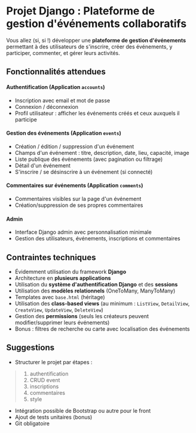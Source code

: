 # Projet Django : Plateforme de gestion d'événements collaboratifs

Vous allez (si, si !) développer une **plateforme de gestion d'événements** permettant à des utilisateurs de s'inscrire, créer des événements, y participer, commenter, et gérer leurs activités.


## Fonctionnalités attendues

#### Authentification (Application `accounts`)
- Inscription avec email et mot de passe
- Connexion / déconnexion
- Profil utilisateur : afficher les événements créés et ceux auxquels il participe

#### Gestion des événements (Application `events`)
- Création / édition / suppression d'un événement
- Champs d'un événement : titre, description, date, lieu, capacité, image
- Liste publique des événements (avec pagination ou filtrage)
- Détail d'un événement
- S'inscrire / se désinscrire à un événement (si connecté)

#### Commentaires sur événements (Application `comments`)
- Commentaires visibles sur la page d'un événement
- Création/suppression de ses propres commentaires

#### Admin
- Interface Django admin avec personnalisation minimale
- Gestion des utilisateurs, événements, inscriptions et commentaires


## Contraintes techniques
- Évidemment utilisation du framework **Django**
- Architecture en **plusieurs applications**
- Utilisation du **système d'authentification Django** et des **sessions**
- Utilisation des **modèles relationnels** (OneToMany, ManyToMany)
- Templates avec `base.html` (héritage)
- Utilisation des **class-based views** (au minimum : `ListView`, `DetailView`, `CreateView`, `UpdateView`, `DeleteView`)
- Gestion des **permissions** (seuls les créateurs peuvent modifier/supprimer leurs événements)
- Bonus : filtres de recherche ou carte avec localisation des événements


## Suggestions

- Structurer le projet par étapes :

>1. authentification
>2. CRUD event
>3. inscriptions
>4. commentaires
>5. style

- Intégration possible de Bootstrap ou autre pour le front
- Ajout de tests unitaires (bonus)
- Git obligatoire

